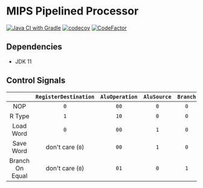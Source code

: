 # MIPS Pipelined Processor

[![Java CI with Gradle](https://github.com/seanwu1105/mips-pipelined-processor/workflows/Java%20CI%20with%20Gradle/badge.svg)](https://github.com/seanwu1105/mips-pipelined-processor/actions)
[![codecov](https://codecov.io/gh/seanwu1105/mips-pipelined-processor/branch/master/graph/badge.svg)](https://codecov.io/gh/seanwu1105/mips-pipelined-processor)
[![CodeFactor](https://www.codefactor.io/repository/github/seanwu1105/mips-pipelined-processor/badge)](https://www.codefactor.io/repository/github/seanwu1105/mips-pipelined-processor)

## Dependencies

* JDK 11

## Control Signals

|                 | `RegisterDestination` | `AluOperation` | `AluSource` | `Branch` | `MemoryRead` | `MemoryWrite` | `RegisterWrite` | `MemoryToRegister` |
|:---------------:|:---------------------:|:--------------:|:-----------:|:--------:|:------------:|:-------------:|:---------------:|:------------------:|
|       NOP       |          `0`          |      `00`      |     `0`     |    `0`   |      `0`     |      `0`      |       `0`       |         `0`        |
|      R Type     |          `1`          |      `10`      |     `0`     |    `0`   |      `0`     |      `0`      |       `1`       |         `0`        |
|    Load Word    |          `0`          |      `00`      |     `1`     |    `0`   |      `1`     |      `0`      |       `1`       |         `1`        |
|    Save Word    |    don't care (`0`)   |      `00`      |     `1`     |    `0`   |      `0`     |      `1`      |       `0`       |  don't care (`0`)  |
| Branch On Equal |    don't care (`0`)   |      `01`      |     `0`     |    `1`   |      `0`     |      `0`      |       `0`       |  don't care (`0`)  |